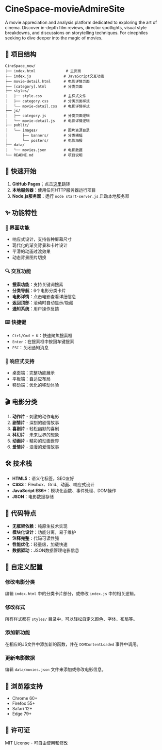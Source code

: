 # CineSpace-movieAdmireSite

A movie appreciation and analysis platform dedicated to exploring the art of cinema. Discover in-depth film reviews, director spotlights, visual style breakdowns, and discussions on storytelling techniques. For cinephiles seeking to dive deeper into the magic of movies.

## 📁 项目结构

```
CineSpace_new/
├── index.html              # 主页面
├── index.js               # JavaScript交互功能
├── movie-detail.html      # 电影详情页面
├── [category].html        # 分类页面
├── styles/
│   ├── style.css          # 主样式文件
│   ├── category.css       # 分类页面样式
│   └── movie-detail.css   # 电影详情样式
├── js/
│   ├── category.js        # 分类页面逻辑
│   └── movie-detail.js    # 电影详情逻辑
├── public/
│   └── images/            # 图片资源目录
│       ├── banners/       # 分类横幅
│       └── posters/       # 电影海报
├── data/
│   └── movies.json        # 电影数据
└── README.md              # 项目说明
```

## 🚀 快速开始

1. **GitHub Pages**；点击[这里](https://sophie618.github.io/CineSpacemovieAdmireSite/)跳转
2. **本地服务器**：使用任何HTTP服务器运行项目
3. **Node.js服务器**：运行 `node start-server.js` 启动本地服务器

## ✨ 功能特性

### 🎨 界面功能
- 响应式设计，支持各种屏幕尺寸
- 现代化的渐变背景和卡片设计
- 平滑的动画过渡效果
- 动态背景图片切换

### 🔍 交互功能
- **搜索功能**：支持关键词搜索
- **分类导航**：6个电影分类卡片
- **电影详情**：点击电影查看详细信息
- **返回顶部**：滚动时自动显示/隐藏
- **通知系统**：用户操作反馈

### ⌨️ 快捷键
- `Ctrl/Cmd + K`：快速聚焦搜索框
- `Enter`：在搜索框中按回车键搜索
- `ESC`：关闭通知消息

### 📱 响应式支持
- 桌面端：完整功能展示
- 平板端：自适应布局
- 移动端：优化的移动体验

## 🎬 电影分类

1. **动作片** - 刺激的动作电影
2. **剧情片** - 深刻的剧情故事
3. **喜剧片** - 轻松幽默的喜剧
4. **科幻片** - 未来世界的想象
5. **动画片** - 精彩的动画世界
6. **爱情片** - 浪漫的爱情故事

## 🛠️ 技术栈

- **HTML5**：语义化标签，SEO友好
- **CSS3**：Flexbox、Grid、动画、响应式设计
- **JavaScript ES6+**：模块化函数、事件处理、DOM操作
- **JSON**：电影数据存储

## 📝 代码特点

- **无框架依赖**：纯原生技术实现
- **模块化设计**：功能分离，易于维护
- **注释完整**：代码可读性强
- **性能优化**：轻量级，加载快速
- **数据驱动**：JSON数据管理电影信息

## 🔧 自定义配置

### 修改电影分类
编辑 `index.html` 中的分类卡片部分，或修改 `index.js` 中的相关逻辑。

### 修改样式
所有样式都在 `styles/` 目录中，可以轻松自定义颜色、字体、布局等。

### 添加新功能
在相应的JS文件中添加新的函数，并在 `DOMContentLoaded` 事件中调用。

### 更新电影数据
编辑 `data/movies.json` 文件来添加或修改电影信息。

## 🌟 浏览器支持

- Chrome 60+
- Firefox 55+
- Safari 12+
- Edge 79+

## 📄 许可证

MIT License - 可自由使用和修改
